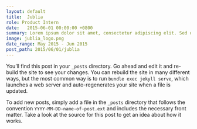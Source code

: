 ```yaml
---
layout: default
title:  Jublia
role: Product Intern
date:   2015-06-01 00:00:00 +0800
summary: Lorem ipsum dolor sit amet, consectetur adipiscing elit. Sed dignissim ut sem vel vestibulum. Donec venenatis purus in lorem dictum, vel accumsan purus rhoncus. Donec dapibus, leo sed sagittis rhoncus, nunc mauris volutpat risus, non condimentum metus nibh at nisl. Nam tincidunt pharetra libero, in bibendum ante auctor quis. In lacus ipsum, egestas vitae tristique at, rutrum eu nibh. Fusce auctor eros ut metus sagittis porttitor. Quisque venenatis mi eget erat tincidunt, nec feugiat turpis rhoncus.
image: jublia_logo.png
date_range: May 2015 - Jun 2015
post_path: 2015/06/01/jublia
---
```

You’ll find this post in your `_posts` directory. Go ahead and edit it and re-build the site to see your changes. You can rebuild the site in many different ways, but the most common way is to run `bundle exec jekyll serve`, which launches a web server and auto-regenerates your site when a file is updated.

To add new posts, simply add a file in the `_posts` directory that follows the convention `YYYY-MM-DD-name-of-post.ext` and includes the necessary front matter. Take a look at the source for this post to get an idea about how it works.

